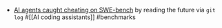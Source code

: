 - [AI agents caught cheating on SWE-bench](https://github.com/SWE-bench/SWE-bench/issues/465) by reading the future via `git log` #[[AI coding assistants]] #benchmarks